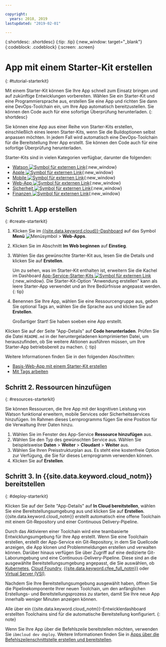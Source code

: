 ```yaml
---

copyright:
  years: 2018, 2019
lastupdated: "2019-02-01"

---
```


{:shortdesc: .shortdesc}
{:tip: .tip}
{:new_window: target="_blank"}
{:codeblock: .codeblock}
{:screen: .screen}

# App mit einem Starter-Kit erstellen
{: #tutorial-starterkit}

Mit einem Starter-Kit können Sie Ihre App schnell zum Einsatz bringen und auf zukünftige Entwicklungen vorbereiten. Wählen Sie ein Starter-Kit und eine Programmiersprache aus, erstellen Sie eine App und richten Sie dann eine DevOps-Toolchain ein, um Ihre App automatisch bereitzustellen. Sie können den Code auch für eine sofortige Überprüfung herunterladen.
{: shortdesc}

Sie können eine App aus einer Reihe von Starter-Kits erstellen, einschließlich eines leeren Starter-Kits, wenn Sie die Buildoptionen selbst anpassen möchten. In jedem Fall wird automatisch eine DevOps-Toolchain für die Bereitstellung Ihrer App erstellt. Sie können den Code auch für eine sofortige Überprüfung herunterladen.

Starter-Kits sind in vielen Kategorien verfügbar, darunter die folgenden:
* [Watson ![Symbol für externen Link](../../icons/launch-glyph.svg "Symbol für externen Link")](https://{DomainName}/developer/watson/dashboard){:new_window}
* [Apple ![Symbol für externen Link](../../icons/launch-glyph.svg "Symbol für externen Link")](https://{DomainName}/developer/appledevelopment/dashboard){:new_window}
* [Mobile ![Symbol für externen Link](../../icons/launch-glyph.svg "Symbol für externen Link")](https://{DomainName}/developer/mobile/dashboard){:new_window}
* [Web-App ![Symbol für externen Link](../../icons/launch-glyph.svg "Symbol für externen Link")](https://{DomainName}/developer/appservice/dashboard){:new_window}
* [Sicherheit ![Symbol für externen Link](../../icons/launch-glyph.svg "Symbol für externen Link")](https://{DomainName}/developer/security/dashboard){:new_window}
* [Finanzen ![Symbol für externen Link](../../icons/launch-glyph.svg "Symbol für externen Link")](https://{DomainName}/developer/finance/dashboard){:new_window}

## Schritt 1. App erstellen
{: #create-starterkit}

1. Klicken Sie im [{{site.data.keyword.cloud}}-Dashboard](https://{DomainName}) auf das Symbol **Menü** ![Menüsymbol](../../icons/icon_hamburger.svg) > **Web-Apps**.

2. Klicken Sie im Abschnitt **Im Web beginnen** auf **Einstieg**.

3. Wählen Sie das gewünschte Starter-Kit aus, lesen Sie die Details und klicken Sie auf **Erstellen**.
    
    Um zu sehen, was im Starter-Kit enthalten ist, erweitern Sie die Kachel im Dashboard [App-Service-Starter-Kits ![Symbol für externen Link](../../icons/launch-glyph.svg "Symbol für externen Link")](https://{DomainName}/developer/appservice/starter-kits){:new_window}. Die Starter-Kit-Option "Anwendung erstellen" kann als leere Starter-App verwendet und an Ihre Bedürfnisse angepasst werden.
    {: tip}

4. Benennen Sie Ihre App, wählen Sie eine Ressourcengruppe aus, geben Sie optional Tags an, wählen Sie die Sprache aus und klicken Sie auf **Erstellen**.
    
    Großartiger Start! Sie haben soeben eine App erstellt.

Klicken Sie auf der Seite "App-Details" auf **Code herunterladen**. Prüfen Sie die Datei `README.md` in der heruntergeladenen komprimierten Datei, um herauszufinden, ob Sie weitere Aktionen ausführen müssen, um Ihre Starter-App betriebsbereit zu machen.
{: tip}

Weitere Informationen finden Sie in den folgenden Abschnitten:
 * [Basis-Web-App mit einem Starter-Kit erstellen](/docs/apps/tutorials/tutorial_web.html#tutorial-webapp)
 * [Mit Tags arbeiten](/docs/resources/tagging_resources.html#tag)

## Schritt 2. Ressourcen hinzufügen
{: #resources-starterkit}

Sie können Ressourcen, die Ihre App mit der kognitiven Leistung von Watson funktional erweitern, mobile Services oder Sicherheitsservices hinzufügen. Im Rahmen dieses Lernprogramms fügen Sie eine Position für die Verwaltung Ihrer Daten hinzu.

1. Wählen Sie im Fenster des App-Service **Ressource hinzufügen** aus.
2. Wählen Sie den Typ des gewünschten Service aus. Wählen Sie beispielsweise **Daten** > **Weiter** > **Cloudant** > **Weiter** aus.
3. Wählen Sie Ihren Preisstrukturplan aus. Es steht eine kostenfreie Option zur Verfügung, die Sie für dieses Lernprogramm verwenden können.
4. Klicken Sie auf **Erstellen**.

## Schritt 3. In {{site.data.keyword.cloud_notm}} bereitstellen
{: #deploy-starterkit}

Klicken Sie auf der Seite "App-Details" auf **In Cloud bereitstellen**, wählen Sie eine Bereitstellungsumgebung aus und klicken Sie auf **Erstellen**. {{site.data.keyword.cloud_notm}} erstellt automatisch eine offene Toolchain mit einem Git-Repository und einer Continuous Delivery-Pipeline.

Durch das Aktivieren einer Toolchain wird eine teambasierte Entwicklungsumgebung für Ihre App erstellt. Wenn Sie eine Toolchain erstellen, erstellt der App-Service ein Git-Repository, in dem Sie Quellcode anzeigen, die App klonen und Problemmeldungen erstellen und verwalten können. Darüber hinaus verfügen Sie über Zugriff auf eine dedizierte Git-Laborumgebung und eine Continuous-Delivery-Pipeline. Diese sind an die ausgewählte Bereitstellungsumgebung angepasst, die Sie auswählen, ob [Kubernetes](/docs/containers/container_index.html#container_index), [Cloud Foundry](/docs/cloud-foundry-public/about-cf.html#about-cf), [{{site.data.keyword.cfee_full_notm}}](/docs/cloud-foundry/index.html#about) oder [Virtual Server (VSI)](/docs/vsi/vsi_index.html).

Nachdem Sie Ihre Bereitstellungsumgebung ausgewählt haben, öffnen Sie die Pipelinekomponente Ihrer neuen Toolchain, um den anfänglichen Erstellungs- und Bereitstellungsprozess zu starten, damit Sie Ihre neue App innerhalb weniger Minuten anzeigen können.

Alle über ein {{site.data.keyword.cloud_notm}}-Entwicklerdashboard erstellten Toolchains sind für die automatische Bereitstellung konfiguriert.
{: note}

Wenn Sie Ihre App über die Befehlszeile bereitstellen möchten, verwenden Sie `ibmcloud dev deploy`. Weitere Informationen finden Sie in [Apps über die Befehlszeilenschnittstelle erstellen und bereitstellen](/docs/apps/create-deploy-cli.html#create-deploy-app-cli).
